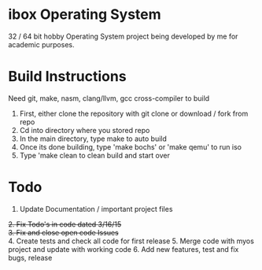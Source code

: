 # ibox Operating System
32 / 64 bit hobby Operating System project being developed by me for academic purposes. 

# Build Instructions
Need git, make, nasm, clang/llvm, gcc cross-compiler to build 

1. First, either clone the repository with git clone or download / fork from repo
2. Cd into directory where you stored repo
3. In the main directory, type make to auto build
4. Once its done building, type 'make bochs' or 'make qemu' to run iso
5. Type 'make clean to clean build and start over

# Todo

1. Update Documentation / important project files
<div style="text-decoration:line-through">2. Fix Todo's in code dated 3/16/15</div>
<div style="text-decoration:line-through">3. Fix and close open code Issues</div>
4. Create tests and check all code for first release
5. Merge code with myos project and update with working code
6. Add new features, test and fix bugs, release 
